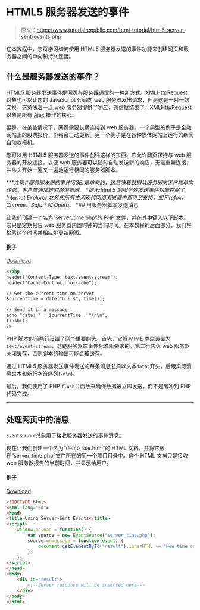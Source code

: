 # HTML5 服务器发送的事件

> 原文：<https://www.tutorialrepublic.com/html-tutorial/html5-server-sent-events.php>

在本教程中，您将学习如何使用 HTML5 服务器发送的事件功能来创建网页和服务器之间的单向和持久连接。

## 什么是服务器发送的事件？

HTML5 服务器发送事件是网页与服务器通信的一种新方式。XMLHttpRequest 对象也可以让您的 JavaScript 代码向 web 服务器发出请求，但是这是一对一的交换，这意味着一旦 web 服务器提供了响应，通信就结束了。XMLHttpRequest 对象是所有 [Ajax](/javascript-tutorial/javascript-ajax.php) 操作的核心。

但是，在某些情况下，网页需要长期连接到 web 服务器。一个典型的例子是金融网站上的股票报价，价格会自动更新。另一个例子是在各种媒体网站上运行的新闻自动收报机。

您可以用 HTML5 服务器发送的事件创建这样的东西。它允许网页保持与 web 服务器的开放连接，以便 web 服务器可以随时自动发送新的响应，无需重新连接，并从头开始一遍又一遍地运行相同的服务器脚本。

 ***注意:**服务器发送的事件(SSE)是单向的，这意味着数据从服务器向客户端单向传送。客户端通常是网络浏览器。*  **提示:html 5 的服务器发送事件功能在除了 Internet Explorer 之外的所有主流现代网络浏览器中都得到支持，如 Firefox、Chrome、Safari 和 Opera。*  *## 用服务器脚本发送消息

让我们创建一个名为“server_time.php”的 PHP 文件，并在其中键入以下脚本。它只是定期报告 web 服务器内置时钟的当前时间。在本教程的后面部分，我们将检索这个时间并相应地更新网页。

#### 例子

[Download](../examples/downloads/html5-server-sent-events.zip "Download Source Code")

```html
<?php
header("Content-Type: text/event-stream");
header("Cache-Control: no-cache");

// Get the current time on server
$currentTime = date("h:i:s", time());

// Send it in a message
echo "data: " . $currentTime . "\n\n";
flush();
?>
```

PHP 脚本[的前两行](/php-tutorial/)设置了两个重要的头。首先，它将 MIME 类型设置为`text/event-stream`，这是服务器端事件标准所要求的。第二行告诉 web 服务器关闭缓存，否则脚本的输出可能会被缓存。

通过 HTML5 服务器发送事件发送的每条消息必须以文本`data:`开头，后跟实际消息文本和新行字符序列(`\n\n`)。

最后，我们使用了 PHP `flush()`函数来确保数据被立即发送，而不是缓冲到 PHP 代码完成。

* * *

## 处理网页中的消息

`EventSource`对象用于接收服务器发送的事件消息。

现在让我们创建一个名为“demo_sse.html”的 HTML 文档，并将它放在“server_time.php”文件所在的同一个项目目录中。这个 HTML 文档只是接收 web 服务器报告的当前时间，并显示给用户。

#### 例子

[Download](../examples/downloads/html5-server-sent-events.zip "Download Source Code")

```html
<!DOCTYPE html>
<html lang="en">
<head>
<title>Using Server-Sent Events</title>
<script>
    window.onload = function() {
        var source = new EventSource("server_time.php");
        source.onmessage = function(event) {
            document.getElementById("result").innerHTML += "New time received from web server: " + event.data + "<br>";
        };
    };
</script>
</head>
<body>
    <div id="result">
        <!--Server response will be inserted here-->
    </div>
</body>
</html>
```


